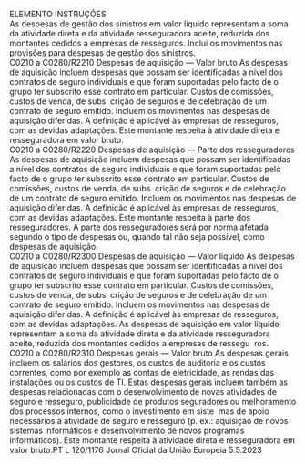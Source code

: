  
ELEMENTO  INSTRUÇÕES  
As despesas de gestão dos sinistros em valor líquido representam a soma da atividade 
direta e da atividade resseguradora aceite, reduzida dos montantes cedidos a empresas 
de resseguros. 
Inclui os movimentos nas provisões para despesas de gestão dos sinistros.  
C0210 a 
C0280/R2210  Despesas de aquisição — 
Valor bruto  As despesas de aquisição incluem despesas que possam ser identificadas a nível dos 
contratos de seguro individuais e que foram suportadas pelo facto de o grupo ter 
subscrito esse contrato em particular. Custos de comissões, custos de venda, de subs ­
crição de seguros e de celebração de um contrato de seguro emitido. Incluem os 
movimentos nas despesas de aquisição diferidas. A definição é aplicável às empresas 
de resseguros, com as devidas adaptações. 
Este montante respeita à atividade direta e resseguradora em valor bruto.  
C0210 a 
C0280/R2220  Despesas de aquisição — 
Parte dos resseguradores  As despesas de aquisição incluem despesas que possam ser identificadas a nível dos 
contratos de seguro individuais e que foram suportadas pelo facto de o grupo ter 
subscrito esse contrato em particular. Custos de comissões, custos de venda, de subs ­
crição de seguros e de celebração de um contrato de seguro emitido. Incluem os 
movimentos nas despesas de aquisição diferidas. A definição é aplicável às empresas 
de resseguros, com as devidas adaptações. 
Este montante respeita à parte dos resseguradores. 
A parte dos resseguradores será por norma afetada segundo o tipo de despesas ou, 
quando tal não seja possível, como despesas de aquisição.  
C0210 a 
C0280/R2300  Despesas de aquisição — 
Valor líquido  As despesas de aquisição incluem despesas que possam ser identificadas a nível dos 
contratos de seguro individuais e que foram suportadas pelo facto de o grupo ter 
subscrito esse contrato em particular. Custos de comissões, custos de venda, de subs ­
crição de seguros e de celebração de um contrato de seguro emitido. Incluem os 
movimentos nas despesas de aquisição diferidas. A definição é aplicável às empresas 
de resseguros, com as devidas adaptações. 
As despesas de aquisição em valor líquido representam a soma da atividade direta e da 
atividade resseguradora aceite, reduzida dos montantes cedidos a empresas de ressegu ­
ros.  
C0210 a 
C0280/R2310  Despesas gerais — Valor 
bruto  As despesas gerais incluem os salários dos gestores, os custos de auditoria e os custos 
correntes, como por exemplo as contas de eletricidade, as rendas das instalações ou os 
custos de TI. Estas despesas gerais incluem também as despesas relacionadas com o 
desenvolvimento de novas atividades de seguro e resseguro, publicidade de produtos 
seguradores ou melhoramento dos processos internos, como o investimento em siste ­
mas de apoio necessários à atividade de seguro e resseguro (p. ex.: aquisição de novos 
sistemas informáticos e desenvolvimento de novos programas informáticos). 
Este montante respeita à atividade direta e resseguradora em valor bruto.PT  L 120/1176 Jornal Oficial da União Europeia 5.5.2023